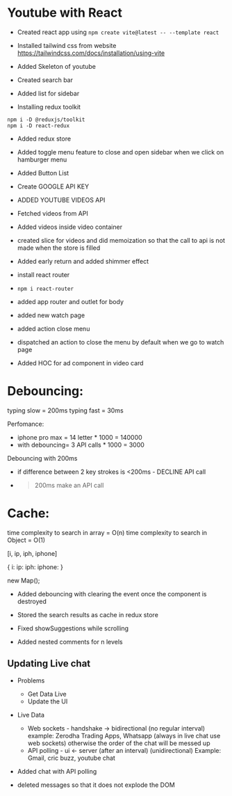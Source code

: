 # Youtube with React

- Created react app using `npm create vite@latest -- --template react`
- Installed tailwind css from website https://tailwindcss.com/docs/installation/using-vite

- Added Skeleton of youtube
- Created search bar
- Added list for sidebar

- Installing redux toolkit

```
npm i -D @reduxjs/toolkit
npm i -D react-redux
```

- Added redux store
- Added toggle menu feature to close and open sidebar when we click on hamburger menu

- Added Button List
- Create GOOGLE API KEY
- ADDED YOUTUBE VIDEOS API
- Fetched videos from API

- Added videos inside video container
- created slice for videos and did memoization so that the call to api is not made when the store is filled
- Added early return and added shimmer effect

- install react router
- `npm i react-router`

- added app router and outlet for body
- added new watch page
- added action close menu
- dispatched an action to close the menu by default when we go to watch page
- Added HOC for ad component in video card

# Debouncing:

typing slow = 200ms
typing fast = 30ms

Perfomance:

- iphone pro max = 14 letter \* 1000 = 140000
- with debouncing= 3 API calls \* 1000 = 3000

Debouncing with 200ms

- if difference between 2 key strokes is <200ms - DECLINE API call
- > 200ms make an API call

# Cache:

time complexity to search in array = O(n)
time complexity to search in Object = O(1)

[i, ip, iph, iphone]

{
i:
ip:
iph:
iphone:
}

new Map();

- Added debouncing with clearing the event once the component is destroyed
- Stored the search results as cache in redux store
- Fixed showSuggestions while scrolling

- Added nested comments for n levels

## Updating Live chat

- Problems

  - Get Data Live
  - Update the UI

- Live Data

  - Web sockets - handshake -> bidirectional (no regular interval) example: Zerodha Trading Apps, Whatsapp (always in live chat use web sockets) otherwise the order of the chat will be messed up
  - API polling - ui <- server (after an interval) (unidirectional) Example: Gmail, cric buzz, youtube chat

- Added chat with API polling
- deleted messages so that it does not explode the DOM
